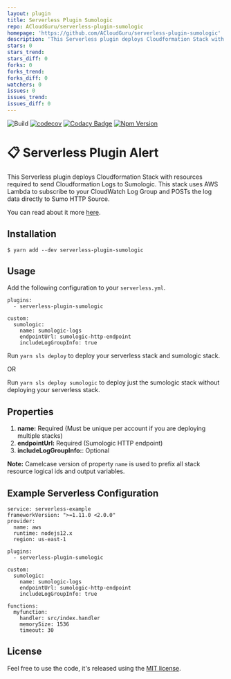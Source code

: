 ```yaml
---
layout: plugin
title: Serverless Plugin Sumologic
repo: ACloudGuru/serverless-plugin-sumologic
homepage: 'https://github.com/ACloudGuru/serverless-plugin-sumologic'
description: 'This Serverless plugin deploys Cloudformation Stack with resources required to send Cloudformation Logs to Sumologic. This stack uses AWS Lambda to subscribe to your CloudWatch Log Group and POSTs the log data directly to Sumo HTTP Source.'
stars: 0
stars_trend: 
stars_diff: 0
forks: 0
forks_trend: 
forks_diff: 0
watchers: 0
issues: 0
issues_trend: 
issues_diff: 0
---
```



![Build](https://github.com/ACloudGuru/serverless-plugin-sumologic/workflows/Build/badge.svg?branch=master)
[![codecov](https://codecov.io/gh/ACloudGuru/serverless-plugin-sumologic/branch/master/graph/badge.svg)](https://codecov.io/gh/ACloudGuru/serverless-plugin-sumologic)
[![Codacy Badge](https://app.codacy.com/project/badge/Grade/0c8bbbf42fe0458bbf81f6c3f9f59895)](https://www.codacy.com/gh/ACloudGuru/serverless-plugin-sumologic?utm_source=github.com&amp;utm_medium=referral&amp;utm_content=ACloudGuru/serverless-plugin-sumologic&amp;utm_campaign=Badge_Grade)
[![Npm Version](https://img.shields.io/npm/v/serverless-plugin-sumologic.svg)](https://www.npmjs.com/package/serverless-plugin-sumologic)

# 📋 Serverless Plugin Alert

This Serverless plugin deploys Cloudformation Stack with resources required to send Cloudformation Logs to Sumologic. This stack uses AWS Lambda to subscribe to your CloudWatch Log Group and POSTs the log data directly to Sumo HTTP Source. 

You can read about it more [here](https://help.sumologic.com/03Send-Data/Collect-from-Other-Data-Sources/Amazon-CloudWatch-Logs).

## Installation
```
$ yarn add --dev serverless-plugin-sumologic
```

## Usage
Add the following configuration to your `serverless.yml`.

```
plugins:
  - serverless-plugin-sumologic

custom:
  sumologic:
    name: sumologic-logs 
    endpointUrl: sumologic-http-endpoint
    includeLogGroupInfo: true
```
Run `yarn sls deploy` to deploy your serverless stack and sumologic stack.

OR

Run `yarn sls deploy sumologic` to deploy just the sumologic stack without deploying your serverless stack.

## Properties
1. **name:** Required (Must be unique per account if you are deploying multiple stacks)
2. **endpointUrl:** Required (Sumologic HTTP endpoint)
3. **includeLogGroupInfo:**: Optional

**Note:** Camelcase version of property `name` is used to prefix all stack resource logical ids and output variables.

## Example Serverless Configuration
```
service: serverless-example
frameworkVersion: ">=1.11.0 <2.0.0"
provider:
  name: aws
  runtime: nodejs12.x
  region: us-east-1

plugins:
  - serverless-plugin-sumologic

custom:
  sumologic:
    name: sumologic-logs
    endpointUrl: sumologic-http-endpoint
    includeLogGroupInfo: true

functions:
  myfunction:
    handler: src/index.handler
    memorySize: 1536
    timeout: 30
```

## License
Feel free to use the code, it's released using the [MIT license](https://github.com/ACloudGuru/serverless-plugin-sumologic/blob/master/LICENSE).
